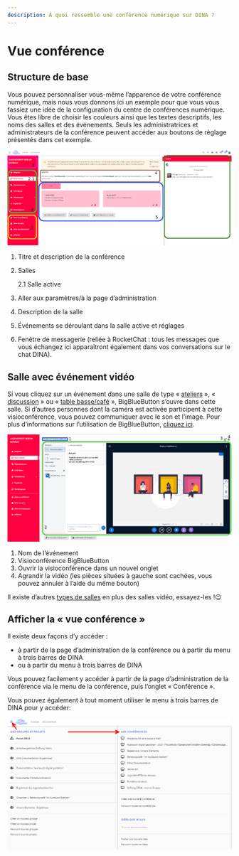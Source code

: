 ```yaml
---
description: À quoi ressemble une conférence numérique sur DINA ?
---
```


# Vue conférence

## Structure de base

Vous pouvez personnaliser vous-même l’apparence de votre conférence numérique, mais nous vous donnons ici un exemple pour que vous vous fassiez une idée de la configuration du centre de conférences numérique. Vous êtes libre de choisir les couleurs ainsi que les textes descriptifs, les noms des salles et des événements. Seuls les administratrices et administrateurs de la conférence peuvent accéder aux boutons de réglage présentés dans cet exemple.

![Vue conf&#xE9;rence de la salle Moscou](../../.gitbook/assets/workshopraum_fra%20%281%29.png)

1. Titre et description de la conférence
2. Salles

   2.1 Salle active

3. Aller aux paramètres/à la page d’administration
4. Description de la salle
5. Événements se déroulant dans la salle active et réglages
6. Fenêtre de messagerie \(reliée à RocketChat : tous les messages que vous échangez ici apparaîtront également dans vos conversations sur le chat DINA\).

## Salle avec événement vidéo

Si vous cliquez sur un événement dans une salle de type « [ateliers](../salles/#type-de-salle) », « [discussion](../salles/#type-de-salle) » ou « [table basse/café](../salles/#type-de-salle) », BigBlueButton s’ouvre dans cette salle. Si d’autres personnes dont la caméra est activée participent à cette visioconférence, vous pouvez communiquer avec le son et l’image. Pour plus d’informations sur l’utilisation de BigBlueButton, [cliquez ici](../bigbluebutton/).

![Salle Moscou avec &#xE9;v&#xE9;nement vid&#xE9;o](../../.gitbook/assets/tagungsansichtbigbluebutton_fra.png)

1. Nom de l’événement
2. Visioconférence BigBlueButton
3. Ouvrir la visioconférence dans un nouvel onglet
4. Agrandir la vidéo \(les pièces situées à gauche sont cachées, vous pouvez annuler à l’aide du même bouton\)

Il existe d’autres [types de salles](../salles/#type-de-salle) en plus des salles vidéo, essayez-les !😉

## Afficher la « vue conférence »

Il existe deux façons d’y accéder :

* à partir de la page d’administration de la conférence ou à partir du menu à trois barres de DINA
* ou à partir du menu à trois barres de DINA

Vous pouvez facilement y accéder à partir de la page d’administration de la conférence via le menu de la conférence, puis l’onglet « Conférence ».

Vous pouvez également à tout moment utiliser le menu à trois barres de DINA pour y accéder:

![Afficher la &#xAB; vue conf&#xE9;rence &#xBB;](../../.gitbook/assets/tagungsansichtaufrufen_fra.png)

